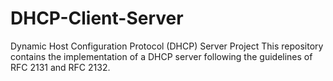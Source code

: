 # DHCP-Client-Server
Dynamic Host Configuration Protocol (DHCP) Server Project This repository contains the implementation of a DHCP server following the guidelines of RFC 2131 and RFC 2132.
